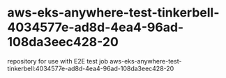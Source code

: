 # aws-eks-anywhere-test-tinkerbell-4034577e-ad8d-4ea4-96ad-108da3eec428-20
repository for use with E2E test job aws-eks-anywhere-test-tinkerbell:4034577e-ad8d-4ea4-96ad-108da3eec428-20
